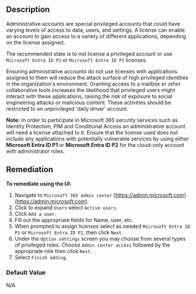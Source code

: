 ## Description

Administrative accounts are special privileged accounts that could have varying levels of access to data, users, and settings. A license can enable an account to gain access to a variety of different applications, depending on the license assigned.

The recommended state is to not license a privileged account or use `Microsoft Entra ID P1` or `Microsoft Entra ID P2` licenses.

Ensuring administrative accounts do not use licenses with applications assigned to them will reduce the attack surface of high privileged identities in the organization's environment. Granting access to a mailbox or other collaborative tools increases the likelihood that privileged users might interact with these applications, raising the risk of exposure to social engineering attacks or malicious content. These activities should be restricted to an unprivileged 'daily driver' account.

**Note:** In order to participate in Microsoft 365 security services such as Identity Protection, PIM and Conditional Access an administrative account will need a license attached to it. Ensure that the license used does not include any applications with potentially vulnerable services by using either **Microsoft Entra ID P1** or **Microsoft Entra ID P2** for the cloud-only account with administrator roles.

## Remediation

**To remediate using the UI:**

1. Navigate to `Microsoft 365 admin center` [https://admin.microsoft.com](https://admin.microsoft.com).
2. Click to expand `Users` select `Active users`.
3. Click `Add a user`.
4. Fill out the appropriate fields for Name, user, etc.
5. When prompted to assign licenses select as needed `Microsoft Entra ID P1` or `Microsoft Entra ID P2`, then click `Next`.
6. Under the `Option settings` screen you may choose from several types of privileged roles. Choose `Admin center access` followed by the appropriate role then click `Next`.
7. Select `Finish adding`.

### Default Value

N/A
